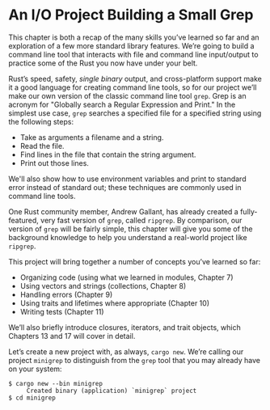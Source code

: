 # An I/O Project Building a Small Grep

This chapter is both a recap of the many skills you’ve learned so far and an
exploration of a few more standard library features. We’re going to build a
command line tool that interacts with file and command line input/output to
practice some of the Rust you now have under your belt.

Rust’s speed, safety, *single binary* output, and cross-platform support make
it a good language for creating command line tools, so for our project we’ll
make our own version of the classic command line tool `grep`. Grep is an
acronym for "Globally search a Regular Expression and Print." In the simplest
use case, `grep` searches a specified file for a specified string using the
following steps:

- Take as arguments a filename and a string.
- Read the file.
- Find lines in the file that contain the string argument.
- Print out those lines.

We'll also show how to use environment variables and print to standard error
instead of standard out; these techniques are commonly used in command line
tools.

One Rust community member, Andrew Gallant, has already created a
fully-featured, very fast version of `grep`, called `ripgrep`. By comparison,
our version of `grep` will be fairly simple, this chapter will give you some of
the background knowledge to help you understand a real-world project like
`ripgrep`.

This project will bring together a number of concepts you’ve learned so far:

* Organizing code (using what we learned in modules, Chapter 7)
* Using vectors and strings (collections, Chapter 8)
* Handling errors (Chapter 9)
* Using traits and lifetimes where appropriate (Chapter 10)
* Writing tests (Chapter 11)

We’ll also briefly introduce closures, iterators, and trait objects, which
Chapters 13 and 17 will cover in detail.

Let’s create a new project with, as always, `cargo new`. We’re calling our
project `minigrep` to distinguish from the `grep` tool that you may already
have on your system:

```text
$ cargo new --bin minigrep
     Created binary (application) `minigrep` project
$ cd minigrep
```
